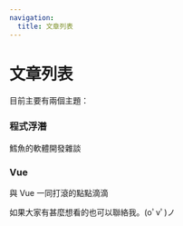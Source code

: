 ```yaml
---
navigation:
  title: 文章列表
---
```


# 文章列表

目前主要有兩個主題：

### 程式浮潛

鱈魚的軟體開發雜談

### Vue

與 Vue 一同打滾的點點滴滴


如果大家有甚麼想看的也可以聯絡我。(oﾟvﾟ)ノ
